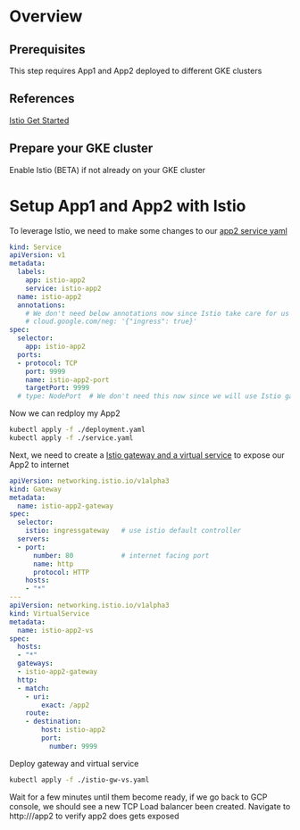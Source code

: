 Overview
========

## Prerequisites

This step requires App1 and App2 deployed to different GKE clusters

## References

[Istio Get Started](https://istio.io/docs/setup/getting-started/#bookinfo)

## Prepare your GKE cluster

Enable Istio (BETA) if not already on your GKE cluster

Setup App1 and App2 with Istio
==============================

To leverage Istio, we need to make some changes to our [app2 service yaml](./app2/service.yaml)
```yaml
kind: Service
apiVersion: v1
metadata:
  labels:
    app: istio-app2
    service: istio-app2
  name: istio-app2
  annotations:
    # We don't need below annotations now since Istio take care for us
    # cloud.google.com/neg: '{"ingress": true}'
spec:
  selector:
    app: istio-app2
  ports:
  - protocol: TCP
    port: 9999
    name: istio-app2-port
    targetPort: 9999
  # type: NodePort  # We don't need this now since we will use Istio gateway to expose our service to internet
```

Now we can redploy my App2

```bash
kubectl apply -f ./deployment.yaml
kubectl apply -f ./service.yaml
```

Next, we need to create a [Istio gateway and a virtual service](./app2/istio-gw-vs.yaml) to expose our App2 to internet

```yaml
apiVersion: networking.istio.io/v1alpha3
kind: Gateway
metadata:
  name: istio-app2-gateway
spec:
  selector:
    istio: ingressgateway   # use istio default controller
  servers:
  - port:
      number: 80            # internet facing port
      name: http
      protocol: HTTP
    hosts:
    - "*"
---
apiVersion: networking.istio.io/v1alpha3
kind: VirtualService
metadata:
  name: istio-app2-vs
spec:
  hosts:
  - "*"
  gateways:
  - istio-app2-gateway
  http:
  - match:
    - uri:
        exact: /app2
    route:
    - destination:
        host: istio-app2
        port:
          number: 9999
```

Deploy gateway and virtual service

```bash
kubectl apply -f ./istio-gw-vs.yaml
```

Wait for a few minutes until them become ready, if we go back to GCP console, we should see a new TCP Load balancer been created. Navigate to http://<LB IP>/app2 to verify app2 does gets exposed